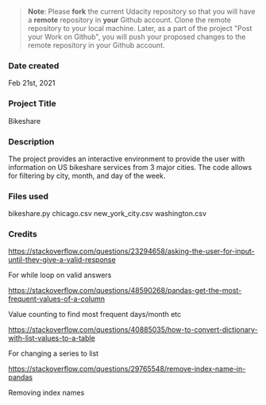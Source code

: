 >**Note**: Please **fork** the current Udacity repository so that you will have a **remote** repository in **your** Github account. Clone the remote repository to your local machine. Later, as a part of the project "Post your Work on Github", you will push your proposed changes to the remote repository in your Github account.

### Date created
Feb 21st, 2021

### Project Title
Bikeshare

### Description
The project provides an interactive environment to provide the user with information on US bikeshare services from 3 major cities. The code allows for filtering by city, month, and day of the week.

### Files used
bikeshare.py
chicago.csv
new_york_city.csv
washington.csv

### Credits
https://stackoverflow.com/questions/23294658/asking-the-user-for-input-until-they-give-a-valid-response

For while loop on valid answers

https://stackoverflow.com/questions/48590268/pandas-get-the-most-frequent-values-of-a-column

Value counting to find most frequent days/month etc

https://stackoverflow.com/questions/40885035/how-to-convert-dictionary-with-list-values-to-a-table

For changing a series to list

https://stackoverflow.com/questions/29765548/remove-index-name-in-pandas

Removing index names
